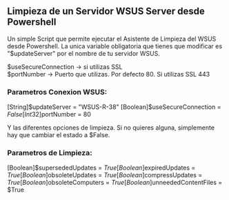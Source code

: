 ## Limpieza de un Servidor WSUS Server desde Powershell

Un simple Script que permite ejecutar el Asistente de Limpieza del WSUS desde Powershell. La unica variable obligatoria que tienes que modificar es "$updateServer" por el nombre de tu servidor WSUS.

$useSecureConnection -> si utilizas SSL  
$portNumber -> Puerto que utilizas. Por defecto 80. Si utilizas SSL 443  

### Parametros Conexion WSUS:  
[String]$updateServer = "WSUS-R-38"  
[Boolean]$useSecureConnection = $False  
[Int32]$portNumber = 80  

Y las diferentes opciones de limpieza. Si no quieres alguna, simplemente hay que cambiar el estado a $False.  
### Parametros de Limpieza:  
[Boolean]$supersededUpdates = $True  
[Boolean]$expiredUpdates = $True  
[Boolean]$obsoleteUpdates = $True  
[Boolean]$compressUpdates = $True  
[Boolean]$obsoleteComputers = $True  
[Boolean]$unneededContentFiles = $True  


